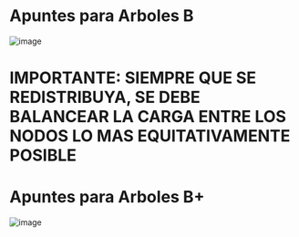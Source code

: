 # Apuntes para Arboles B

![image](https://github.com/Giancardonee/FOD/assets/114377978/6503f547-1567-4405-88a9-be5aebe9329c)

# IMPORTANTE: SIEMPRE QUE SE REDISTRIBUYA, SE DEBE BALANCEAR LA CARGA ENTRE LOS NODOS LO MAS EQUITATIVAMENTE POSIBLE 

# Apuntes para Arboles B+

![image](https://github.com/Giancardonee/FOD/assets/114377978/8c936659-f3a5-4d1a-a9d9-174b9c379eba)
